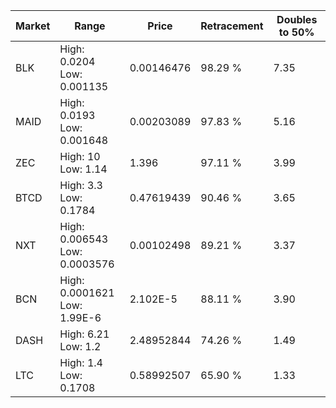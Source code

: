 | Market | Range | Price| Retracement | Doubles to 50% |
| --- | --- | --- | --- | --- |
| BLK | High: 0.0204<br />Low: 0.001135 | 0.00146476 | 98.29 % | 7.35 |
| MAID | High: 0.0193<br />Low: 0.001648 | 0.00203089 | 97.83 % | 5.16 |
| ZEC | High: 10<br />Low: 1.14 | 1.396 | 97.11 % | 3.99 |
| BTCD | High: 3.3<br />Low: 0.1784 | 0.47619439 | 90.46 % | 3.65 |
| NXT | High: 0.006543<br />Low: 0.0003576 | 0.00102498 | 89.21 % | 3.37 |
| BCN | High: 0.0001621<br />Low: 1.99E-6 | 2.102E-5 | 88.11 % | 3.90 |
| DASH | High: 6.21<br />Low: 1.2 | 2.48952844 | 74.26 % | 1.49 |
| LTC | High: 1.4<br />Low: 0.1708 | 0.58992507 | 65.90 % | 1.33 |
